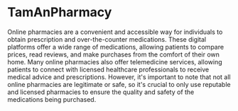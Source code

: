 # TamAnPharmacy
 
Online pharmacies are a convenient and accessible way for individuals to obtain prescription and over-the-counter medications. These digital platforms offer a wide range of medications, allowing patients to compare prices, read reviews, and make purchases from the comfort of their own home. Many online pharmacies also offer telemedicine services, allowing patients to connect with licensed healthcare professionals to receive medical advice and prescriptions. However, it's important to note that not all online pharmacies are legitimate or safe, so it's crucial to only use reputable and licensed pharmacies to ensure the quality and safety of the medications being purchased.
